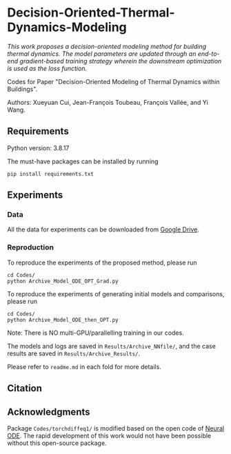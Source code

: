 # Decision-Oriented-Thermal-Dynamics-Modeling

_This work proposes a decision-oriented modeling method for building thermal dynamics. The model parameters are updated through an end-to-end gradient-based training strategy wherein the downstream optimization is used as the loss function._

Codes for Paper "Decision-Oriented Modeling of Thermal Dynamics within Buildings".

Authors: Xueyuan Cui, Jean-François Toubeau, François Vallée, and Yi Wang.

## Requirements
Python version: 3.8.17

The must-have packages can be installed by running
```
pip install requirements.txt
```

## Experiments
### Data
All the data for experiments can be downloaded from [Google Drive](https://drive.google.com/drive/folders/1bLnuXXj0fGOjxzkPeCBybAkFgsqIVPYU?usp=sharing).

### Reproduction
To reproduce the experiments of the proposed method, please run
```
cd Codes/
python Archive_Model_ODE_OPT_Grad.py
```
To reproduce the experiments of generating initial models and comparisons, please run
```
cd Codes/
python Archive_Model_ODE_then_OPT.py
```
Note: There is NO multi-GPU/parallelling training in our codes. 

The models and logs are saved in ```Results/Archive_NNfile/```, and the case results are saved in ```Results/Archive_Results/```.

Please refer to ```readme.md``` in each fold for more details.

## Citation


## Acknowledgments
Package ```Codes/torchdiffeq1/``` is modified based on the open code of [Neural ODE](https://github.com/rtqichen/torchdiffeq). The rapid development of this work would not have been possible without this open-source package. 
